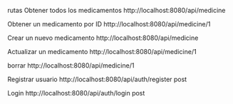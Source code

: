 rutas
Obtener todos los medicamentos
http://localhost:8080/api/medicine

Obtener un medicamento por ID
http://localhost:8080/api/medicine/1

Crear un nuevo medicamento
http://localhost:8080/api/medicine

Actualizar un medicamento
http://localhost:8080/api/medicine/1

borrar
http://localhost:8080/api/medicine/1

Registrar usuario
http://localhost:8080/api/auth/register post

Login
http://localhost:8080/api/auth/login post